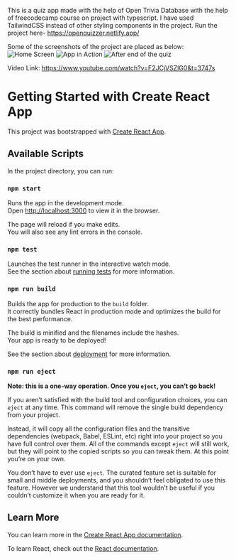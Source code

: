 This is a quiz app made with the help of Open Trivia Database with the help of freecodecamp course on project with typescript. I have used TailwindCSS instead of other styling components in the project. 
Run the project here- https://openquizzer.netlify.app/

Some of the screenshots of the project are placed as below: 
![Home Screen](https://user-images.githubusercontent.com/46434570/145789809-07380e9a-80fb-4183-9215-a33a29903f79.png)
![App in Action](https://user-images.githubusercontent.com/46434570/145790202-7b581cfe-e816-4bc5-953e-d8ff5bcb7bea.png)
![After end of the quiz ](https://user-images.githubusercontent.com/46434570/145790371-038fdb58-d42f-442f-8db3-6fa0ea1d1797.png)

Video Link: https://www.youtube.com/watch?v=F2JCjVSZlG0&t=3747s


# Getting Started with Create React App
This project was bootstrapped with [Create React App](https://github.com/facebook/create-react-app).
## Available Scripts

In the project directory, you can run:

### `npm start`

Runs the app in the development mode.\
Open [http://localhost:3000](http://localhost:3000) to view it in the browser.

The page will reload if you make edits.\
You will also see any lint errors in the console.

### `npm test`

Launches the test runner in the interactive watch mode.\
See the section about [running tests](https://facebook.github.io/create-react-app/docs/running-tests) for more information.

### `npm run build`

Builds the app for production to the `build` folder.\
It correctly bundles React in production mode and optimizes the build for the best performance.

The build is minified and the filenames include the hashes.\
Your app is ready to be deployed!

See the section about [deployment](https://facebook.github.io/create-react-app/docs/deployment) for more information.

### `npm run eject`

**Note: this is a one-way operation. Once you `eject`, you can’t go back!**

If you aren’t satisfied with the build tool and configuration choices, you can `eject` at any time. This command will remove the single build dependency from your project.

Instead, it will copy all the configuration files and the transitive dependencies (webpack, Babel, ESLint, etc) right into your project so you have full control over them. All of the commands except `eject` will still work, but they will point to the copied scripts so you can tweak them. At this point you’re on your own.

You don’t have to ever use `eject`. The curated feature set is suitable for small and middle deployments, and you shouldn’t feel obligated to use this feature. However we understand that this tool wouldn’t be useful if you couldn’t customize it when you are ready for it.

## Learn More

You can learn more in the [Create React App documentation](https://facebook.github.io/create-react-app/docs/getting-started).

To learn React, check out the [React documentation](https://reactjs.org/).
